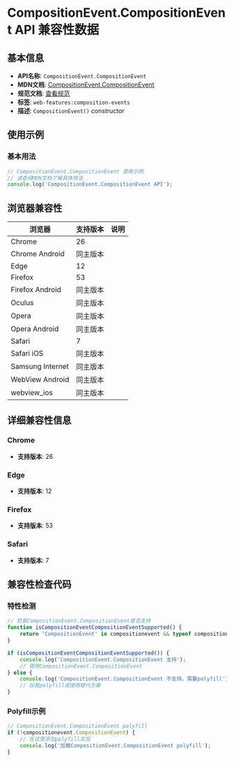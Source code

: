 # CompositionEvent.CompositionEvent API 兼容性数据

## 基本信息

- **API名称**: `CompositionEvent.CompositionEvent`
- **MDN文档**: [CompositionEvent.CompositionEvent](https://developer.mozilla.org/docs/Web/API/CompositionEvent/CompositionEvent)
- **规范文档**: [查看规范](https://w3c.github.io/uievents/#dom-compositionevent-compositionevent)
- **标签**: `web-features:composition-events`
- **描述**: `CompositionEvent()` constructor

## 使用示例

### 基本用法

```javascript
// CompositionEvent.CompositionEvent 使用示例
// 请查阅MDN文档了解具体用法
console.log('CompositionEvent.CompositionEvent API');
```

## 浏览器兼容性

| 浏览器 | 支持版本 | 说明 |
|--------|----------|------|
| Chrome | 26 |  |
| Chrome Android | 同主版本 |  |
| Edge | 12 |  |
| Firefox | 53 |  |
| Firefox Android | 同主版本 |  |
| Oculus | 同主版本 |  |
| Opera | 同主版本 |  |
| Opera Android | 同主版本 |  |
| Safari | 7 |  |
| Safari iOS | 同主版本 |  |
| Samsung Internet | 同主版本 |  |
| WebView Android | 同主版本 |  |
| webview_ios | 同主版本 |  |

## 详细兼容性信息

### Chrome

- **支持版本**: 26

### Edge

- **支持版本**: 12

### Firefox

- **支持版本**: 53

### Safari

- **支持版本**: 7

## 兼容性检查代码

### 特性检测

```javascript
// 检查CompositionEvent.CompositionEvent是否支持
function isCompositionEventCompositionEventSupported() {
    return 'CompositionEvent' in compositionevent && typeof compositionevent.CompositionEvent === 'function';
}

if (isCompositionEventCompositionEventSupported()) {
    console.log('CompositionEvent.CompositionEvent 支持');
    // 使用CompositionEvent.CompositionEvent
} else {
    console.log('CompositionEvent.CompositionEvent 不支持，需要polyfill');
    // 加载polyfill或使用替代方案
}
```

### Polyfill示例

```javascript
// CompositionEvent.CompositionEvent polyfill
if (!compositionevent.CompositionEvent) {
    // 在这里添加polyfill实现
    console.log('加载CompositionEvent.CompositionEvent polyfill');
}
```

